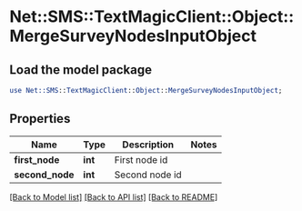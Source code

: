 # Net::SMS::TextMagicClient::Object::MergeSurveyNodesInputObject

## Load the model package
```perl
use Net::SMS::TextMagicClient::Object::MergeSurveyNodesInputObject;
```

## Properties
Name | Type | Description | Notes
------------ | ------------- | ------------- | -------------
**first_node** | **int** | First node id | 
**second_node** | **int** | Second node id | 

[[Back to Model list]](../README.md#documentation-for-models) [[Back to API list]](../README.md#documentation-for-api-endpoints) [[Back to README]](../README.md)


